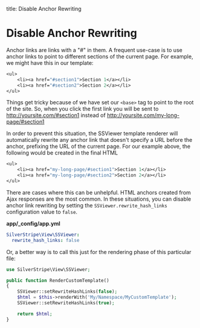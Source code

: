 title: Disable Anchor Rewriting

# Disable Anchor Rewriting

Anchor links are links with a "#" in them. A frequent use-case is to use anchor links to point to different sections of 
the current page.  For example, we might have this in our template:

```ss
<ul>
    <li><a href="#section1">Section 1</a></li>
    <li><a href="#section2">Section 2</a></li>
</ul>
```

Things get tricky because of we have set our `<base>` tag to point to the root of the site.  So, when you click the 
first link you will be sent to http://yoursite.com/#section1 instead of http://yoursite.com/my-long-page/#section1

In order to prevent this situation, the SSViewer template renderer will automatically rewrite any anchor link that
doesn't specify a URL before the anchor, prefixing the URL of the current page.  For our example above, the following
would be created in the final HTML

```ss
<ul>
    <li><a href="my-long-page/#section1">Section 1</a></li>
    <li><a href="my-long-page/#section2">Section 2</a></li>
</ul>
```

There are cases where this can be unhelpful. HTML anchors created from Ajax responses are the most common. In these
situations, you can disable anchor link rewriting by setting the `SSViewer.rewrite_hash_links` configuration value to 
`false`.

**app/_config/app.yml**

```yml
SilverStripe\View\SSViewer:
  rewrite_hash_links: false
```

Or, a better way is to call this just for the rendering phase of this particular file:

```php
use SilverStripe\View\SSViewer;

public function RenderCustomTemplate() 
{
    SSViewer::setRewriteHashLinks(false);
    $html = $this->renderWith('My/Namespace/MyCustomTemplate');
    SSViewer::setRewriteHashLinks(true);

    return $html;
}
```
